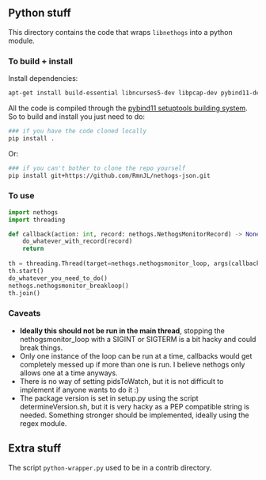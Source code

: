 <!--
Copyright (c) 2025 RPanel
All rights reserved.
-->

## Python stuff
This directory contains the code that wraps `libnethogs` into a python module.

### To build + install
Install dependencies:
``` bash
apt-get install build-essential libncurses5-dev libpcap-dev pybind11-dev
```
All the code is compiled through the [pybind11 setuptools building system](https://pybind11.readthedocs.io/en/stable/compiling.html). So to build and install you just need to do:
``` bash
### if you have the code cloned locally
pip install .
```
Or:
``` bash
### if you can't bother to clone the repo yourself
pip install git+https://github.com/RmnJL/nethogs-json.git
```

### To use
``` python
import nethogs
import threading

def callback(action: int, record: nethogs.NethogsMonitorRecord) -> None:
    do_whatever_with_record(record)
    return
    
th = threading.Thread(target=nethogs.nethogsmonitor_loop, args(callback, filter, to_ms))
th.start()
do_whatever_you_need_to_do()
nethogs.nethogsmonitor_breakloop()
th.join()
```

### Caveats
- **Ideally this should not be run in the main thread**, stopping the nethogsmonitor_loop with a SIGINT or SIGTERM is a bit hacky and could break things.
- Only one instance of the loop can be run at a time, callbacks would get completely messed up if more than one is run. I believe nethogs only allows one at a time anyways.
- There is no way of setting pidsToWatch, but it is not difficult to implement if anyone wants to do it :)
- The package version is set in setup.py using the script determineVersion.sh, but it is very hacky as a PEP compatible string is needed. Something stronger should be implemented, ideally using the regex module.

## Extra stuff
The script `python-wrapper.py` used to be in a contrib directory.
